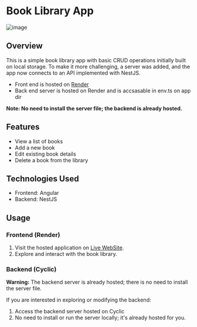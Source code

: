 # Book Library App
![image]( https://firebasestorage.googleapis.com/v0/b/img-upload-7d368.appspot.com/o/book%20app.JPG?alt=media&token=c1780668-f910-464c-a05c-6c8d8266a80b)

## Overview

This is a simple book library app with basic CRUD operations initially built on local storage. To make it more challenging, a server was added, and the app now connects to an API implemented with NestJS.
  
- Front end is hosted on [Render](https://book-angular-t67b.onrender.com)
- Back end server is hosted on Render and is accsasable in env.ts on app dir 

**Note: No need to install the server file; the backend is already hosted.**

## Features

- View a list of books
- Add a new book
- Edit existing book details
- Delete a book from the library

## Technologies Used

- Frontend: Angular
- Backend: NestJS

## Usage

### Frontend (Render)



1. Visit the hosted application on [Live WebSite](https://book-angular-t67b.onrender.com).
2. Explore and interact with the book library.

### Backend (Cyclic)

**Warning:** The backend server is already hosted; there is no need to install the server file.

If you are interested in exploring or modifying the backend:

1. Access the backend server hosted on  Cyclic 
2. No need to install or run the server locally; it's already hosted for you.

 
 
 
